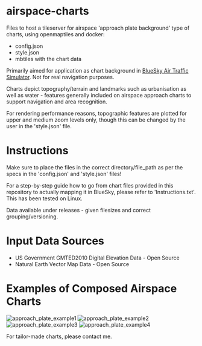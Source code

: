 # airspace-charts
Files to host a tileserver for airspace 'approach plate background' type of charts, using openmaptiles and docker:
- config.json
- style.json
- mbtiles with the chart data

Primarily aimed for application as chart background in [BlueSky Air Traffic Simulator](https://github.com/TUDelft-CNS-ATM/bluesky). Not for real navigation purposes.

Charts depict topography/terrain and landmarks such as urbanisation as well as water - features generally included on airspace approach charts to support navigation and area recognition.

For rendering performance reasons, topographic features are plotted for upper and medium zoom levels only, though this can be changed by the user in the 'style.json' file.

# Instructions
Make sure to place the files in the correct directory/file_path as per the specs in the 'config.json' and 'style.json' files!

For a step-by-step guide how to go from chart files provided in this repository to actually mapping it in BlueSky, please refer to 'Instructions.txt'. This has been tested on Linux.

Data available under releases - given filesizes and correct grouping/versioning.

# Input Data Sources
- US Government GMTED2010 Digital Elevation Data - Open Source
- Natural Earth Vector Map Data - Open Source

# Examples of Composed Airspace Charts

![approach_plate_example1](https://github.com/MrAirspace/airspace-charts/assets/144953682/1d8a03d2-7117-4dc9-963f-cc9cb5727a71)
![approach_plate_example2](https://github.com/MrAirspace/airspace-charts/assets/144953682/95606663-8317-44bd-90ef-66fd8c7822ca)
![approach_plate_example3](https://github.com/MrAirspace/airspace-charts/assets/144953682/bcfa32c7-55e3-45cf-90f2-d3306610f40c)
![approach_plate_example4](https://github.com/MrAirspace/airspace-charts/assets/144953682/2c6abc47-7662-44c9-807f-0c45beba68a2)


For tailor-made charts, please contact me.
